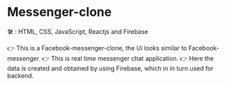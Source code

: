 # Messenger-clone 

🛠 : HTML, CSS, JavaScript, Reactjs and Firebase 

👉  This is a Facebook-messenger-clone, the Ui looks similar to Facebook-messenger.
👉  This is real time messenger chat application.
👉  Here the data is created and obtained by using Firebase, which in in turn used for backend.

